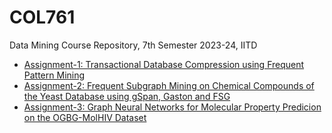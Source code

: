 # COL761
Data Mining Course Repository, 7th Semester 2023-24, IITD 


- [Assignment-1: Transactional Database Compression using Frequent Pattern Mining](./A1/)
- [Assignment-2: Frequent Subgraph Mining on Chemical Compounds of the Yeast Database using gSpan, Gaston and FSG](./A2/)
- [Assignment-3: Graph Neural Networks for Molecular Property Predicion on the OGBG-MolHIV Dataset](./A3/)
